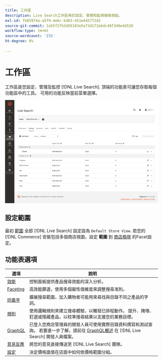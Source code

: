 ```yaml
---
title: 工作區
description: Live Search工作區用於設定、管理和監視搜尋效能。
exl-id: fb85974a-a5f9-4e6c-bd03-451e6457f2d2
source-git-commit: 1a55f2fb3d56183e5e73d172ebdc40f340e4d520
workflow-type: tm+mt
source-wordcount: '231'
ht-degree: 0%

---
```


# 工作區

工作區是您設定、管理及監控 [!DNL Live Search]. 頂端的功能表可讓您存取每個功能區中的工具。  可用的功能反映當前菜單選擇。

![Faceting工作區](assets/faceting-workspace.png)

## 設定範圍

最初 [範圍](https://docs.magento.com/user-guide/configuration/scope.html) 全部 [!DNL Live Search] 設定設為 `Default Store View`. 若您的 [!DNL Commerce] 安裝包括多個商店視圖，設定 **範圍** 到 [商店檢視](https://docs.magento.com/user-guide/stores/websites-stores-views.html) 的Facet設定。

## 功能表選項

| 選項 | 說明 |
|--- |--- |
| [效能](performance.md) | 控制面板提供產品搜尋效能的深入分析。 |
| [Faceting](facets.md) | 高效能篩選，使用多個屬性值維度來調整搜尋准則。 |
| [同義字](synonyms.md) | 擴展搜尋範圍，加入購物者可能用來尋找與目錄不同之產品的字詞。 |
| [規則](rules.md) | 使用邏輯規則來建立搜尋體驗，以觸發已排程動作。 提升、掩埋、釘選或隱藏產品，以校準搜尋結果以支援您的業務目標。 |
| [GraphQL](https://developer.adobe.com/commerce/webapi/graphql/schema/live-search/) | 已登入您商店管理員的開發人員可使用實際目錄資料撰寫和測試查詢。 若要進一步了解，請前往 [GraphQL概述](https://developer.adobe.com/commerce/webapi/graphql/) 在 [!DNL Live Search] 開發人員檔案。 |
| [意見反應](feedback.md) | 將您的意見直接傳送至 [!DNL Live Search] 團隊。 |
| [設定](settings.md) | 決定價格面值在店面中如何依價格範圍分組。 |
